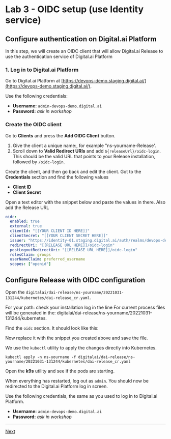 
# Lab 3 - OIDC setup (use Identity service)

## Configure authentication on Digital.ai Platform

In this step, we will create an OIDC client that will allow Digital.ai Release to use the authentication service of Digital.ai Platform

### 1. Log in to Digital.ai Platform

Go to Digital.ai Platform at [https://devops-demo.staging.digital.ai/](https://devops-demo.staging.digital.ai/). 

Use the following credentials:

* **Username:** `admin-devops-demo.digital.ai`  
* **Password:** _ask in workshop_

### Create the OIDC client

Go to **Clients** and press the **Add OIDC Client** button.

1. Give the client a unique name:, for example "ns-yourname-Release'. 
2. Scroll down to **Valid Redirect URIs** and add `${releaseUrl}/oidc-login`. This should be the valid URL that points to your Release installation, followed by `/oidc-login`.

Create the client, and then go back and edit the client. Got to the **Credentials** section and find the following values
  
* **Client ID**
* **Client Secret**

Open a text editor with the snippet below and paste the values in there. Also add the Release URL 

```yaml
oidc:
  enabled: true
  external: true
  clientId: "[[YOUR CLIENT ID HERE]]"
  clientSecret: "[[YOUR CLIENT SECRET HERE]]"
  issuer: "https://identity-01.staging.digital.ai/auth/realms/devops-demo"
  redirectUri: "[[RELEASE URL HERE]]/oidc-login"
  postLogoutRedirectUri: "[[RELEASE URL HERE]]/oidc-login"
  rolesClaim: groups
  userNameClaim: preferred_username
  scopes: ["openid"]
```

## Configure Release with OIDC configuration

Open the `digitalai/dai-release/ns-yourname/20221031-131244/kubernetes/dai-release_cr.yaml`. 

For your path: check your installation log in the line For current process files will be generated in the: digitalai/dai-release/ns-yourname/20221031-131244/kubernetes.


Find the `oidc` section. It should look like this:

Now replace it with the snippet you created above and save the file. 

We use the `kubectl` utility to apply the changes directly into Kubernetes. 

```shell
kubectl apply -n ns-yourname -f digitalai/dai-release/ns-yourname/20221031-131244/kubernetes/dai-release_cr.yaml
```

Open the **k9s** utility and see if the pods are starting.

When everything has restarted, log out as `admin`. You should now be redirected to the Digital.ai Platform log in screen.

Use the following credentials, the same as you used to log in to Digital.ai Platform.

* **Username:** `admin-devops-demo.digital.ai`
* **Password:** _ask in workshop_

---

[Next](../part-1/lab-4-clean-release.md)
